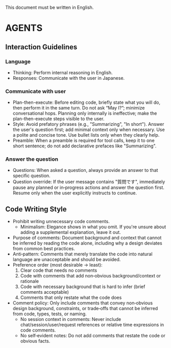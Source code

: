 This document must be written in English.

# AGENTS

## Interaction Guidelines

### Language

- Thinking: Perform internal reasoning in English.
- Responses: Communicate with the user in Japanese.

### Communicate with user

- Plan-then-execute: Before editing code, briefly state what you will do, then perform it in the same turn. Do not ask “May I?”; minimize conversational hops. Planning only internally is ineffective; make the plan-then-execute steps visible to the user.
- Style: Avoid prefatory phrases (e.g., "Summarizing", "In short"). Answer the user's question first; add minimal context only when necessary. Use a polite and concise tone. Use bullet lists only when they clearly help.
- Preamble: When a preamble is required for tool calls, keep it to one short sentence; do not add declarative prefaces like "Summarizing".

### Answer the question

- Questions: When asked a question, always provide an answer to that specific question.
- Question override: If the user message contains "質問です", immediately pause any planned or in‑progress actions and answer the question first. Resume only when the user explicitly instructs to continue.

## Code Writing Style

- Prohibit writing unnecessary code comments.
  - Minimalism: Elegance shows in what you omit. If you're unsure about adding a supplemental explanation, leave it out.
- Purpose of comments: Document background and context that cannot be inferred by reading the code alone, including why a design deviates from common best practices.
- Anti‑pattern: Comments that merely translate the code into natural language are unacceptable and should be avoided.
- Preference order (most desirable → least):
  1. Clear code that needs no comments
  2. Code with comments that add non‑obvious background/context or rationale
  3. Code with necessary background that is hard to infer (brief comments acceptable)
  4. Comments that only restate what the code does
- Comment policy: Only include comments that convey non‑obvious design background, constraints, or trade‑offs that cannot be inferred from code, types, tests, or naming.
  - No session context in comments: Never include chat/session/user/request references or relative time expressions in code comments.
  - No self‑evident notes: Do not add comments that restate the code or obvious facts.
